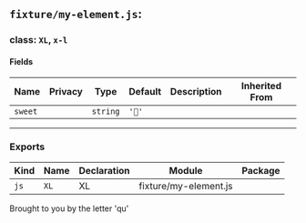 ## `fixture/my-element.js`:

### class: `XL`, `x-l`

#### Fields

| Name    | Privacy | Type     | Default | Description | Inherited From |
| ------- | ------- | -------- | ------- | ----------- | -------------- |
| `sweet` |         | `string` | `'🥭'`  |             |                |

<hr/>

### Exports

| Kind | Name | Declaration | Module                | Package |
| ---- | ---- | ----------- | --------------------- | ------- |
| `js` | `XL` | XL          | fixture/my-element.js |         |


Brought to you by the letter 'qu'
